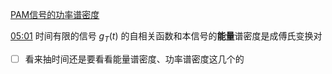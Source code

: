 [PAM信号的功率谱密度](file://C:/Users/cheda/Videos/14830409/48/14830409_48_0.mp4)

[05:01](file:///C:/Users/cheda/Videos/14830409/48/14830409_48_0.mp4#t=301.690527)
时间有限的信号 $g_T(t)$ 的自相关函数和本信号的**能量**谱密度是成傅氏变换对
- [ ] 看来抽时间还是要看看能量谱密度、功率谱密度这几个的